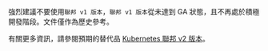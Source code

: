 <!--
Use of `Federation v1` is strongly discouraged. `Federation V1` never achieved GA status and is no longer under active development. Documentation is for historical purposes only.

For more information, see the intended replacement, [Kubernetes Federation v2](https://github.com/kubernetes-sigs/federation-v2).
-->
強烈建議不要使用`聯邦 v1 版本`，`聯邦 v1 版本`從未達到 GA 狀態，且不再處於積極開發階段。文件僅作為歷史參考。

有關更多資訊，請參閱預期的替代品 [Kubernetes 聯邦 v2 版本](https://github.com/kubernetes-sigs/federation-v2)。